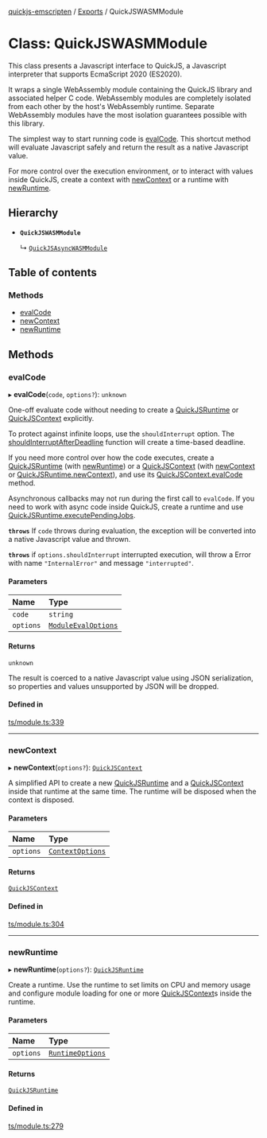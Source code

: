 [quickjs-emscripten](../README.md) / [Exports](../modules.md) / QuickJSWASMModule

# Class: QuickJSWASMModule

This class presents a Javascript interface to QuickJS, a Javascript interpreter
that supports EcmaScript 2020 (ES2020).

It wraps a single WebAssembly module containing the QuickJS library and
associated helper C code. WebAssembly modules are completely isolated from
each other by the host's WebAssembly runtime. Separate WebAssembly modules
have the most isolation guarantees possible with this library.

The simplest way to start running code is [evalCode](QuickJSWASMModule.md#evalcode). This shortcut
method will evaluate Javascript safely and return the result as a native
Javascript value.

For more control over the execution environment, or to interact with values
inside QuickJS, create a context with [newContext](QuickJSWASMModule.md#newcontext) or a runtime with
[newRuntime](QuickJSWASMModule.md#newruntime).

## Hierarchy

- **`QuickJSWASMModule`**

  ↳ [`QuickJSAsyncWASMModule`](QuickJSAsyncWASMModule.md)

## Table of contents

### Methods

- [evalCode](QuickJSWASMModule.md#evalcode)
- [newContext](QuickJSWASMModule.md#newcontext)
- [newRuntime](QuickJSWASMModule.md#newruntime)

## Methods

### evalCode

▸ **evalCode**(`code`, `options?`): `unknown`

One-off evaluate code without needing to create a [QuickJSRuntime](QuickJSRuntime.md) or
[QuickJSContext](QuickJSContext.md) explicitly.

To protect against infinite loops, use the `shouldInterrupt` option. The
[shouldInterruptAfterDeadline](../modules.md#shouldinterruptafterdeadline) function will create a time-based deadline.

If you need more control over how the code executes, create a
[QuickJSRuntime](QuickJSRuntime.md) (with [newRuntime](QuickJSWASMModule.md#newruntime)) or a [QuickJSContext](QuickJSContext.md) (with
[newContext](QuickJSWASMModule.md#newcontext) or [QuickJSRuntime.newContext](QuickJSRuntime.md#newcontext)), and use its
[QuickJSContext.evalCode](QuickJSContext.md#evalcode) method.

Asynchronous callbacks may not run during the first call to `evalCode`. If
you need to work with async code inside QuickJS, create a runtime and use
[QuickJSRuntime.executePendingJobs](QuickJSRuntime.md#executependingjobs).

**`throws`** If `code` throws during evaluation, the exception will be
converted into a native Javascript value and thrown.

**`throws`** if `options.shouldInterrupt` interrupted execution, will throw a Error
with name `"InternalError"` and  message `"interrupted"`.

#### Parameters

| Name | Type |
| :------ | :------ |
| `code` | `string` |
| `options` | [`ModuleEvalOptions`](../interfaces/ModuleEvalOptions.md) |

#### Returns

`unknown`

The result is coerced to a native Javascript value using JSON
serialization, so properties and values unsupported by JSON will be dropped.

#### Defined in

[ts/module.ts:339](https://github.com/justjake/quickjs-emscripten/blob/master/ts/module.ts#L339)

___

### newContext

▸ **newContext**(`options?`): [`QuickJSContext`](QuickJSContext.md)

A simplified API to create a new [QuickJSRuntime](QuickJSRuntime.md) and a
[QuickJSContext](QuickJSContext.md) inside that runtime at the same time. The runtime will
be disposed when the context is disposed.

#### Parameters

| Name | Type |
| :------ | :------ |
| `options` | [`ContextOptions`](../interfaces/ContextOptions.md) |

#### Returns

[`QuickJSContext`](QuickJSContext.md)

#### Defined in

[ts/module.ts:304](https://github.com/justjake/quickjs-emscripten/blob/master/ts/module.ts#L304)

___

### newRuntime

▸ **newRuntime**(`options?`): [`QuickJSRuntime`](QuickJSRuntime.md)

Create a runtime.
Use the runtime to set limits on CPU and memory usage and configure module
loading for one or more [QuickJSContext](QuickJSContext.md)s inside the runtime.

#### Parameters

| Name | Type |
| :------ | :------ |
| `options` | [`RuntimeOptions`](../interfaces/RuntimeOptions.md) |

#### Returns

[`QuickJSRuntime`](QuickJSRuntime.md)

#### Defined in

[ts/module.ts:279](https://github.com/justjake/quickjs-emscripten/blob/master/ts/module.ts#L279)
